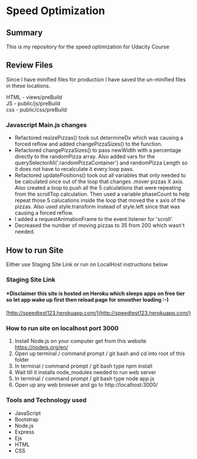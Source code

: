 # Speed Optimization #

## Summary ##

This is my repository for the speed optimization for Udacity Course

## Review Files
Since I have minified files for production I have saved the un-minified files in these locations.

HTML - views/preBuild  
JS   - public/js/preBuild   
css  - public/css/preBuild   

### Javascript Main.js changes
* Refactored resizePizzas() took out determineDx which was causing a forced reflow and added changePizzaSizes() to the function.
* Refactored changePizzaSizes() to pass newWidth with a percentage directly to the randomPizza array.  Also added vars for the querySelectorAll('.randomPizzaContainer') and randomPizza Length so it does not have to recalculate it every loop pass.
* Refactored updatePositions() took out all variables that only needed to be calculated once out of the loop that changes .mover pizzas X axis.  Also created a loop to push all the 5 calculations that were repeating from the scrollTop calculation.  Then used a variable phaseCount to help repeat those 5 calucations inside the loop that moved the x axis of the pizzas.  Also used style.transform instead of style.left since that was causing a forced reflow.
* I added a requestAnimationFrame to the event listener for 'scroll'.
* Decreased the number of moving pizzas to 35 from 200 which wasn't needed.

## How to run Site
Either use Staging Site Link or run on LocalHost instructions below

### Staging Site Link
#### *Disclaimer this site is hosted on Heroku which sleeps apps on free tier so let app wake up first then reload page for smoother loading :-)
[http://speedtest123.herokuapp.com/](http://speedtest123.herokuapp.com/)

### How to run site on localhost port 3000
1. Install Node.js on your computer get from this website https://nodejs.org/en/
2. Open up terminal / command prompt / git bash and cd into root of this folder
3. In terminal / command prompt / git bash type npm install
4. Wait till it installs node_modules needed to run web server
5. In terminal / command prompt / git bash type node app.js
6. Open up any web browser and go to http://localhost:3000/

### Tools and Technology used

* JavaScript
* Bootstrap
* Node.js
* Express
* Ejs
* HTML
* CSS
